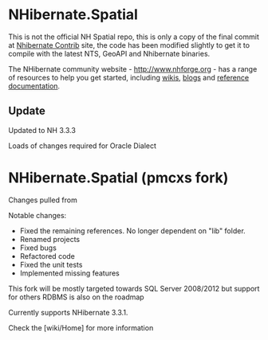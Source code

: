 NHibernate.Spatial
==================

This is not the official NH Spatial repo, this is only a copy of the final commit at [Nhibernate Contrib][NHContrib] site, 
the code has been modified slightly to get it to compile with the latest NTS, GeoAPI and Nhibernate binaries.


The NHibernate community website - <http://www.nhforge.org> - has a range of resources to help you get started,
including [wikis][NHWiki], [blogs][NHWiki] and [reference documentation][NH].

Update
------
Updated to NH 3.3.3

Loads of changes required for Oracle Dialect


NHibernate.Spatial (pmcxs fork)
===============================

Changes pulled from 

Notable changes:
* Fixed the remaining references. No longer dependent on "lib" folder.
* Renamed projects
* Fixed bugs
* Refactored code
* Fixed the unit tests
* Implemented missing features

This fork will be mostly targeted towards SQL Server 2008/2012 but support for others RDBMS is also on the roadmap

Currently supports NHibernate 3.3.1.

Check the [wiki/Home] for more information


[NHWiki]: http://nhforge.org/wikis
[NHBlog]: http://nhforge.org/blogs/nhibernate
[NH]: http://nhforge.org/doc/nh/en/index.html
[NHContrib]: http://sourceforge.net/projects/nhcontrib/
